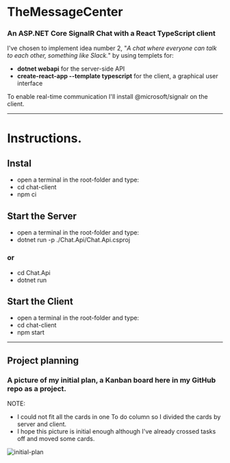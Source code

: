 # TheMessageCenter
### An ASP.NET Core SignalR Chat with a React TypeScript client
I've chosen to implement idea number 2, "*A chat where everyone can talk to each other, something like Slack.*" by using templets for:
* **dotnet webapi** for the server-side API
* **create-react-app --template typescript** for the client, a graphical user interface

To enable real-time communication I'll install @microsoft/signalr on the client.
___________________________________________________________________________________________________________________________________________________________________________________
# Instructions. 
## Instal
* open a terminal in the root-folder and type:
* cd chat-client 
* npm ci
## Start the Server
* open a terminal in the root-folder and type:
* dotnet run -p ./Chat.Api/Chat.Api.csproj
### or
* cd Chat.Api 
* dotnet run
## Start the Client
* open a terminal in the root-folder and type:
* cd chat-client 
* npm start
___________________________________________________________________________________________________________________________________________________________________________________
## Project planning
### A picture of my initial plan, a Kanban board here in my GitHub repo as a project.
NOTE:
* I could not fit all the cards in one To do column so I divided the cards by server and client. 
* I hope this picture is initial enough although I've already crossed tasks off and moved some cards.


![initial-plan](https://user-images.githubusercontent.com/70144040/137262637-d2b77ea0-74af-41e6-ba27-01fe7db7ff4c.png)
